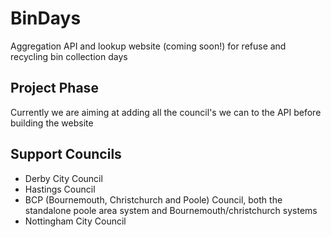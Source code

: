 # BinDays
Aggregation API and lookup website (coming soon!) for refuse and recycling bin collection days

## Project Phase
Currently we are aiming at adding all the council's we can to the API before building the website

## Support Councils
* Derby City Council
* Hastings Council
* BCP (Bournemouth, Christchurch and Poole) Council, both the standalone poole area system and Bournemouth/christchurch systems 
* Nottingham City Council
